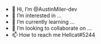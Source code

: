 - 👋 Hi, I’m @AustinMiler-dev
- 👀 I’m interested in ...
- 🌱 I’m currently learning ...
- 💞️ I’m looking to collaborate on ...
- 📫 How to reach me Hellcat#5244

<!---
AustinMiler-dev/AustinMiler-dev is a ✨ special ✨ repository because its `README.md` (this file) appears on your GitHub profile.
You can click the Preview link to take a look at your changes.
--->

